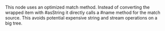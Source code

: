 This node uses an optimized match method. Instead of converting the wrapped item with #asString it directly calls a #name method for the match source. This avoids potential expensive string and stream operations on a big tree.